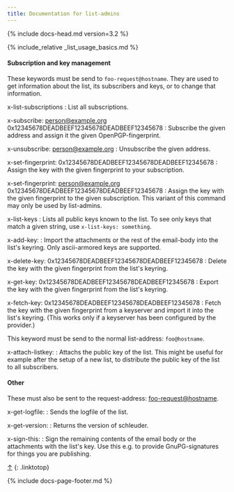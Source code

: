 ```yaml
---
title: Documentation for list-admins
---
```


{% include docs-head.md version=3.2 %}

{% include_relative _list_usage_basics.md %}


#### Subscription and key management

These keywords must be send to `foo-request@hostname`. They are used to get information about the list, its subscribers and keys, or to change that information.

x-list-subscriptions
: List all subscriptions.

x-subscribe: person@example.org 0x12345678DEADBEEF12345678DEADBEEF12345678
: Subscribe the given address and assign it the given OpenPGP-fingerprint.

x-unsubscribe: person@example.org
: Unsubscribe the given address.

x-set-fingerprint: 0x12345678DEADBEEF12345678DEADBEEF12345678
: Assign the key with the given fingerprint to your subscription.

x-set-fingerprint: person@example.org 0x12345678DEADBEEF12345678DEADBEEF12345678
: Assign the key with the given fingerprint to the given subscription. This variant of this command may only be used by list-admins.


x-list-keys
: Lists all public keys known to the list. To see only keys that match a given string, use `x-list-keys: something`.

x-add-key:
: Import the attachments or the rest of the email-body into the list's keyring. Only ascii-armored keys are supported.

x-delete-key: 0x12345678DEADBEEF12345678DEADBEEF12345678
: Delete the key with the given fingerprint from the list's keyring.

x-get-key: 0x12345678DEADBEEF12345678DEADBEEF12345678
: Export the key with the given fingerprint from the list's keyring.

x-fetch-key: 0x12345678DEADBEEF12345678DEADBEEF12345678
: Fetch the key with the given fingerprint from a keyserver and import it into the list's keyring. (This works only if a keyserver has been configured by the provider.)

This keyword must be send to the normal list-address: `foo@hostname`.

x-attach-listkey:
: Attachs the public key of the list. This might be useful for example after the setup of a new list, to distribute the public key of the list to all subscribers.


#### Other

These must also be sent to the request-address: <foo-request@hostname>.

x-get-logfile:
: Sends the logfile of the list.

x-get-version:
: Returns the version of schleuder.

x-sign-this:
: Sign the remaining contents of the email body or the attachments with the list's key. Use this e.g. to provide GnuPG-signatures for things you are publishing.


[↑](#top "Go to top of page")
{: .linktotop}


{% include docs-page-footer.md %}
